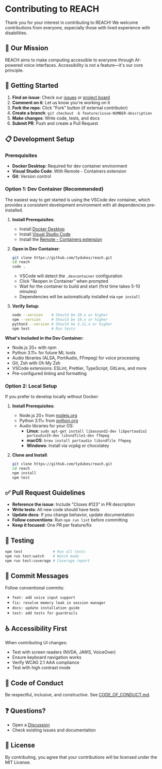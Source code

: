 # Contributing to REACH

Thank you for your interest in contributing to REACH! We welcome contributions from everyone, especially those with lived experience with disabilities.

## 🎯 Our Mission

REACH aims to make computing accessible to everyone through AI-powered voice interfaces. Accessibility is not a feature—it's our core principle.

## 🚀 Getting Started

1. **Find an issue**: Check our [issues](https://github.com/tydukes/reach/issues) or [project board](https://github.com/tydukes/reach/projects/1)
2. **Comment on it**: Let us know you're working on it
3. **Fork the repo**: Click "Fork" button (if external contributor)
4. **Create a branch**: `git checkout -b feature/issue-NUMBER-description`
5. **Make changes**: Write code, tests, and docs
6. **Submit PR**: Push and create a Pull Request

## 📋 Development Setup

### Prerequisites

- **Docker Desktop**: Required for dev container environment
- **Visual Studio Code**: With Remote - Containers extension
- **Git**: Version control

### Option 1: Dev Container (Recommended)

The easiest way to get started is using the VSCode dev container, which provides a consistent development environment with all dependencies pre-installed.

1. **Install Prerequisites**:
   - Install [Docker Desktop](https://www.docker.com/products/docker-desktop)
   - Install [Visual Studio Code](https://code.visualstudio.com/)
   - Install the [Remote - Containers extension](https://marketplace.visualstudio.com/items?itemName=ms-vscode-remote.remote-containers)

2. **Open in Dev Container**:

   ```bash
   git clone https://github.com/tydukes/reach.git
   cd reach
   code .
   ```

   - VSCode will detect the `.devcontainer` configuration
   - Click "Reopen in Container" when prompted
   - Wait for the container to build and start (first time takes 5-10 minutes)
   - Dependencies will be automatically installed via `npm install`

3. **Verify Setup**:

   ```bash
   node --version    # Should be 20.x or higher
   npm --version     # Should be 10.x or higher
   python3 --version # Should be 3.11.x or higher
   npm test          # Run tests
   ```

**What's Included in the Dev Container:**

- Node.js 20+ with npm
- Python 3.11+ for future ML tools
- Audio libraries (ALSA, PortAudio, FFmpeg) for voice processing
- Git, Zsh with Oh My Zsh
- VSCode extensions: ESLint, Prettier, TypeScript, GitLens, and more
- Pre-configured linting and formatting

### Option 2: Local Setup

If you prefer to develop locally without Docker:

1. **Install Prerequisites**:
   - Node.js 20+ from [nodejs.org](https://nodejs.org/)
   - Python 3.11+ from [python.org](https://python.org/)
   - Audio libraries for your OS:
     - **Linux**: `sudo apt-get install libasound2-dev libportaudio2 portaudio19-dev libsndfile1-dev ffmpeg`
     - **macOS**: `brew install portaudio libsndfile ffmpeg`
     - **Windows**: Install via vcpkg or chocolatey

2. **Clone and Install**:

   ```bash
   git clone https://github.com/tydukes/reach.git
   cd reach
   npm install
   npm test
   ```

## ✅ Pull Request Guidelines

- **Reference the issue**: Include "Closes #123" in PR description
- **Write tests**: All new code should have tests
- **Update docs**: If you change behavior, update documentation
- **Follow conventions**: Run `npm run lint` before committing
- **Keep it focused**: One PR per feature/fix

## 🧪 Testing

```bash
npm test              # Run all tests
npm run test:watch    # Watch mode
npm run test:coverage # Coverage report
```

## 📝 Commit Messages

Follow conventional commits:

- `feat: add voice input support`
- `fix: resolve memory leak in session manager`
- `docs: update installation guide`
- `test: add tests for guardrails`

## ♿ Accessibility First

When contributing UI changes:

- Test with screen readers (NVDA, JAWS, VoiceOver)
- Ensure keyboard navigation works
- Verify WCAG 2.1 AAA compliance
- Test with high contrast mode

## 🤝 Code of Conduct

Be respectful, inclusive, and constructive. See [CODE_OF_CONDUCT.md](CODE_OF_CONDUCT.md).

## ❓ Questions?

- Open a [Discussion](https://github.com/tydukes/reach/discussions)
- Check existing issues and documentation

## 📄 License

By contributing, you agree that your contributions will be licensed under the MIT License.
